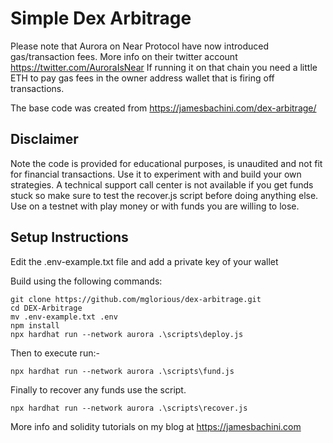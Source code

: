 # Simple Dex Arbitrage

Please note that Aurora on Near Protocol have now introduced gas/transaction fees. More info on their twitter account https://twitter.com/AuroraIsNear
If running it on that chain you need a little ETH to pay gas fees in the owner address wallet that is firing off transactions.

The base code was created from https://jamesbachini.com/dex-arbitrage/

## Disclaimer
Note the code is provided for educational purposes, is unaudited and not fit for financial transactions. Use it to experiment with and build your own strategies. A technical support call center is not available if you get funds stuck so make sure to test the recover.js script before doing anything else. Use on a testnet with play money or with funds you are willing to lose.

## Setup Instructions
Edit the .env-example.txt file and add a private key of your wallet

Build using the following commands:

```shell
git clone https://github.com/mglorious/dex-arbitrage.git
cd DEX-Arbitrage
mv .env-example.txt .env
npm install
npx hardhat run --network aurora .\scripts\deploy.js
```
Then to execute run:-

```shell
npx hardhat run --network aurora .\scripts\fund.js
```

Finally to recover any funds use the script.

```shell
npx hardhat run --network aurora .\scripts\recover.js
```

More info and solidity tutorials on my blog at https://jamesbachini.com
